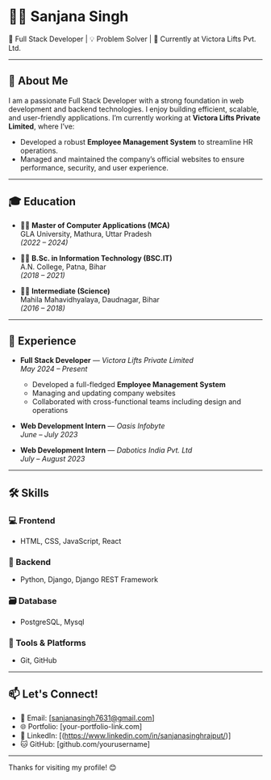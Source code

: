# 👩‍💻 Sanjana Singh

🚀 Full Stack Developer | 💡 Problem Solver | 💼 Currently at Victora Lifts Pvt. Ltd.

---

## 👋 About Me

I am a passionate Full Stack Developer with a strong foundation in web development and backend technologies. I enjoy building efficient, scalable, and user-friendly applications. I’m currently working at **Victora Lifts Private Limited**, where I’ve:

- Developed a robust **Employee Management System** to streamline HR operations.
- Managed and maintained the company’s official websites to ensure performance, security, and user experience.

---

## 🎓 Education

- 🧑‍🎓 **Master of Computer Applications (MCA)**  
  GLA University, Mathura, Uttar Pradesh  
  *(2022 – 2024)*

- 🧑‍🎓 **B.Sc. in Information Technology (BSC.IT)**  
  A.N. College, Patna, Bihar  
  *(2018 – 2021)*

- 🧑‍🎓 **Intermediate (Science)**  
  Mahila Mahavidhyalaya, Daudnagar, Bihar  
  *(2016 – 2018)*

---

## 💼 Experience

- **Full Stack Developer** — *Victora Lifts Private Limited*  
  *May 2024 – Present*  
  - Developed a full-fledged **Employee Management System**
  - Managing and updating company websites
  - Collaborated with cross-functional teams including design and operations

- **Web Development Intern** — *Oasis Infobyte*  
  *June – July 2023*

- **Web Development Intern** — *Dabotics India Pvt. Ltd*  
  *July – August 2023*


---

## 🛠️ Skills

### 💻 Frontend
- HTML, CSS, JavaScript, React

### 🧠 Backend
- Python, Django, Django REST Framework

### 🗃️ Database
- PostgreSQL, Mysql

### 🔧 Tools & Platforms
- Git, GitHub

---

## 📫 Let's Connect!

- 📧 Email: [sanjanasingh7631@gmail.com]
- 🌐 Portfolio: [your-portfolio-link.com]
- 💼 LinkedIn: [(https://www.linkedin.com/in/sanjanasinghrajput/)]
- 🐱 GitHub: [github.com/yourusername]

---

Thanks for visiting my profile! 😊
